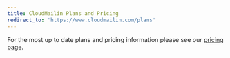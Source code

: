 ```yaml
---
title: CloudMailin Plans and Pricing
redirect_to: 'https://www.cloudmailin.com/plans'
---
```


For the most up to date plans and pricing information please see our
[pricing page](https://www.cloudmailin.com/plans).
